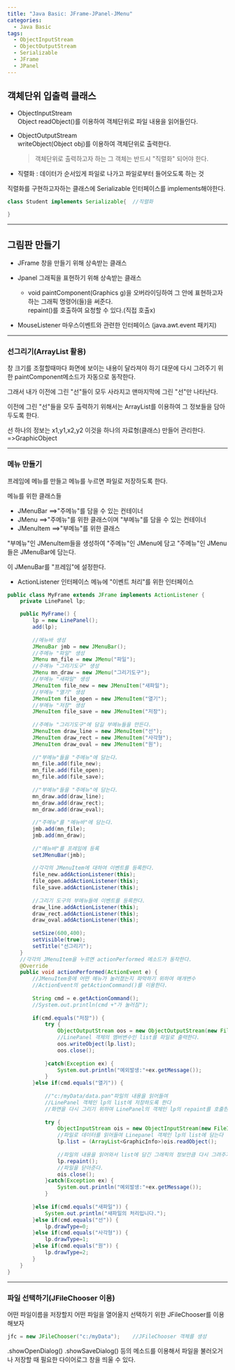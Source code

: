```yaml
---
title: "Java Basic: JFrame-JPanel-JMenu"
categories:
  - Java Basic
tags:
  - ObjectInputStream
  - ObjectOutputStream
  - Serializable
  - JFrame
  - JPanel
---
```

## 객체단위 입출력 클래스

- ObjectInputStream  
	Object readObject()를 이용하여 객체단위로 파일 내용을 읽어들인다.  
- ObjectOutputStream  
	writeObject(Object obj)를 이용하여 객체단위로 출력한다.    
	
	> 객체단위로 출력하고자 하는 그 객체는 반드시 "직렬화" 되어야 한다.    
	
* 직렬화 : 데이터가 순서있게 파일로 나가고 파일로부터 들어오도록 하는 것

직렬화를 구현하고자하는  클래스에 Serializable 인터페이스를 implements해야한다.
```java
class Student implements Serializable{	//직렬화

}
```
---

## 그림판 만들기 

- JFrame
창을 만들기 위해 상속받는 클래스

- Jpanel 
그래픽을 표현하기 위해 상속받는 클래스	
	- void paintComponent(Graphics g)을 오버라이딩하여
	그 안에 표현하고자 하는 그래픽 명령어(들)을 써준다.  	 
	repaint()를 호출하여 요청할 수 있다.(직접 호출x)

- MouseListener
마우스이벤트와 관련한 인터페이스 (java.awt.event 패키지)

---
### 선그리기(ArrayList 활용)

창 크기를 조절할때마다
화면에 보이는 내용이 달라져야 하기 대문에
다시 그려주기 위한 paintComponent메소드가 자동으로 동작한다.

그래서 내가 이전에 그린 "선"들이 모두 사라지고
맨마지막에 그린 "선"만 나타난다.

이전에 그린 "선"들을 모두 출력하기 위해서는
ArrayList를 이용하여 그 정보들을 담아 두도록 한다.

선 하나의 정보는
x1,y1,x2,y2
이것을 하나의 자료형(클래스) 만들어 관리한다.
=>GraphicObject

---
### 메뉴 만들기
프레임에 메뉴를 만들고
메뉴를 누르면 파일로 저장하도록 한다.

메뉴를 위한 클래스들
- JMenuBar	          ==>"주메뉴"를 담을 수 있는 컨테이너  
- JMenu		   	    ==>"주메뉴"를 위한 클래스이며 "부메뉴"를 담을 수 있는 컨테이너  
- JMenuItem             ==>"부메뉴"를 위한 클래스   
  

"부메뉴"인 JMenuItem들을 생성하여 "주메뉴"인 JMenu에 담고
"주메뉴"인 JMenu들은 JMenuBar에 담는다.

이 JMenuBar를 "프레임"에 설정한다.


- ActionListener 인터페이스
메뉴에 "이벤트 처리"를 위한 인터페이스

```java
public class MyFrame extends JFrame implements ActionListener {
	private LinePanel lp;

	public MyFrame() {
		lp = new LinePanel();
		add(lp);
		
		//메뉴바 생성
		JMenuBar jmb = new JMenuBar();
		//주메뉴 "파일" 생성
		JMenu mn_file = new JMenu("파일");
		//주메뉴 "그리기도구" 생성
		JMenu mn_draw = new JMenu("그리기도구");
		//부메뉴 "새파일" 생성
		JMenuItem file_new = new JMenuItem("새파일");
		//부메뉴 "열기" 생성
		JMenuItem file_open = new JMenuItem("열기");
		//부메뉴 "저장" 생성
		JMenuItem file_save = new JMenuItem("저장");
		
		//주메뉴 "그리기도구"에 담길 부메뉴들을 만든다.
		JMenuItem draw_line = new JMenuItem("선"); 
		JMenuItem draw_rect = new JMenuItem("사각형"); 
		JMenuItem draw_oval = new JMenuItem("원"); 
		
		//"부메뉴"들을 "주메뉴"에 담는다.
		mn_file.add(file_new);
		mn_file.add(file_open);
		mn_file.add(file_save);
		
		//"부메뉴"들을 "주메뉴"에 담는다.
		mn_draw.add(draw_line);
		mn_draw.add(draw_rect);
		mn_draw.add(draw_oval);
		
		//"주메뉴"를 "메뉴바"에 담는다.
		jmb.add(mn_file);
		jmb.add(mn_draw);
		
		//"메뉴바"를 프레임에 등록
		setJMenuBar(jmb);
		
		//각각의 JMenuItem에 대하여 이벤트를 등록한다.
		file_new.addActionListener(this);
		file_open.addActionListener(this);
		file_save.addActionListener(this);
		
		//그리기 도구의 부메뉴들에 이벤트를 등록한다.
		draw_line.addActionListener(this);
		draw_rect.addActionListener(this);
		draw_oval.addActionListener(this);
		
		setSize(600,400);
		setVisible(true);
		setTitle("선그리기");
	}
	//각각의 JMenuItem을 누르면 actionPerformed 메소드가 동작한다.
	@Override
	public void actionPerformed(ActionEvent e) {
		//JMenuItem중에 어떤 메뉴가 눌러졌는지 파악하기 위하여 매개변수
		//ActionEvent의 getActionCommand()를 이용한다.
		
		String cmd = e.getActionCommand();
		//System.out.println(cmd +"가 눌러짐");
		
		if(cmd.equals("저장")) {
			try {
				ObjectOutputStream oos = new ObjectOutputStream(new FileOutputStream("c:/myData/data.pan"));
				//LinePanel 객체의 멤버변수인 list를 파일로 출력한다.
				oos.writeObject(lp.list);
				oos.close();
				
			}catch(Exception ex) {
				System.out.println("예외발생:"+ex.getMessage());
			}
		}else if(cmd.equals("열기")) {
			
			//"c:/myData/data.pan"파일의 내용을 읽어들여
			//LinePanel 객체인 lp의 list에 저장하도록 한다
			//화면을 다시 그리기 위하여 LinePanel의 객체인 lp의 repaint를 호출한다.
			
			try {
				ObjectInputStream ois = new ObjectInputStream(new FileInputStream("c:/myData/data.pan"));
				//파일로 데이터를 읽어들여 Linepanel 객체인 lp의 list에 담는다
				lp.list = (ArrayList<GraphicInfo>)ois.readObject();
				
				//파일의 내용을 읽어와서 list에 담긴 그래픽의 정보만큼 다시 그려주기 위해 호출
				lp.repaint();
				//파일을 닫아준다.
				ois.close();
			}catch(Exception ex) {
				System.out.println("예외발생:"+ex.getMessage());
			}
				
		}else if(cmd.equals("새파일")) {
			System.out.println("새파일의 처리입니다.");
		}else if(cmd.equals("선")) {
			lp.drawType=0;
		}else if(cmd.equals("사각형")) {
			lp.drawType=1;
		}else if(cmd.equals("원")) {
			lp.drawType=2;
		}
	}
}
```
---
### 파일 선택하기(JFileChooser 이용)

어떤 파일이름을 저장할지
어떤 파일을 열어올지 선택하기 위한
JFileChooser를 이용해보자
```java
jfc = new JFileChooser("c:/myData");	//JFileChooser 객체를 생성
```
.showOpenDialog()
.showSaveDialog() 등의 메소드를 이용해서 
파일을 불러오거나 저장할 때 필요한 다이어로그 창을 띄울 수 있다. 

